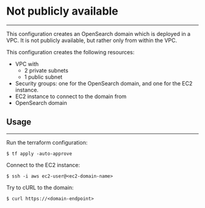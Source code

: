 # Not publicly available
---

This configuration creates an OpenSearch domain which is deployed in a VPC.
It is not publicly available, but rather only from within the VPC.

This configuration creates the following resources:
* VPC with
    * 2 private subnets
    * 1 public subnet
* Security groups: one for the OpenSearch domain, and one for the EC2 instance.
* EC2 instance to connect to the domain from
* OpenSearch domain

## Usage
---

Run the terraform configuration:
```
$ tf apply -auto-approve
```

Connect to the EC2 instance:
```
$ ssh -i aws ec2-user@<ec2-domain-name>
```

Try to cURL to the domain:
```
$ curl https://<domain-endpoint>
```

